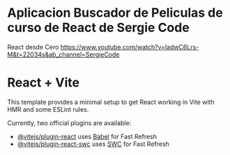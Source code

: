 # Aplicacion Buscador de Peliculas de curso de React de Sergie Code 
React desde Cero https://www.youtube.com/watch?v=ladwC6Lrs-M&t=22034s&ab_channel=SergieCode

# React + Vite

This template provides a minimal setup to get React working in Vite with HMR and some ESLint rules.

Currently, two official plugins are available:

- [@vitejs/plugin-react](https://github.com/vitejs/vite-plugin-react/blob/main/packages/plugin-react/README.md) uses [Babel](https://babeljs.io/) for Fast Refresh
- [@vitejs/plugin-react-swc](https://github.com/vitejs/vite-plugin-react-swc) uses [SWC](https://swc.rs/) for Fast Refresh
